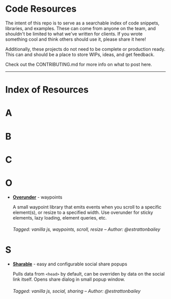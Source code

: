 # Code Resources
The intent of this repo is to serve as a searchable index of code snippets, libraries, and examples. These can come from anyone on the team, and shouldn't be limited to what we've written for clients. If you wrote something cool and think others should use it, please share it here!

Additionally, these projects do not need to be complete or production ready. This can and should be a place to store WIPs, ideas, and get feedback.

Check out the CONTRIBUTING.md for more info on what to post here.

* * *

# Index of Resources

# A

# B

# C 


# O
- **[Overunder](https://github.com/estrattonbailey/overunder)** - waypoints

  A small waypoint library that emits events when you scroll to a specific element(s), or resize to a specified width. Use overunder for sticky elements, lazy loading, element queries, etc.

  ###### *Tagged: vanilla js, waypoints, scroll, resize* – Author: @estrattonbailey

# S
- **[Sharable](https://github.com/estrattonbailey/sharable)** - easy and configurable social share popups

  Pulls data from `<head>` by default, can be overriden by data on the social link itself. Opens share dialog in small popup window.

  ###### *Tagged: vanilla js, social, sharing* – Author: @estrattonbailey

